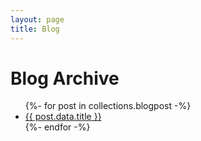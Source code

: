 ```yaml
---
layout: page
title: Blog
---
```


# Blog Archive

<ul>
{%- for post in collections.blogpost -%}
  <li><a href="{{ post.url }}">{{ post.data.title }}</a></li>
{%- endfor -%}
</ul>
